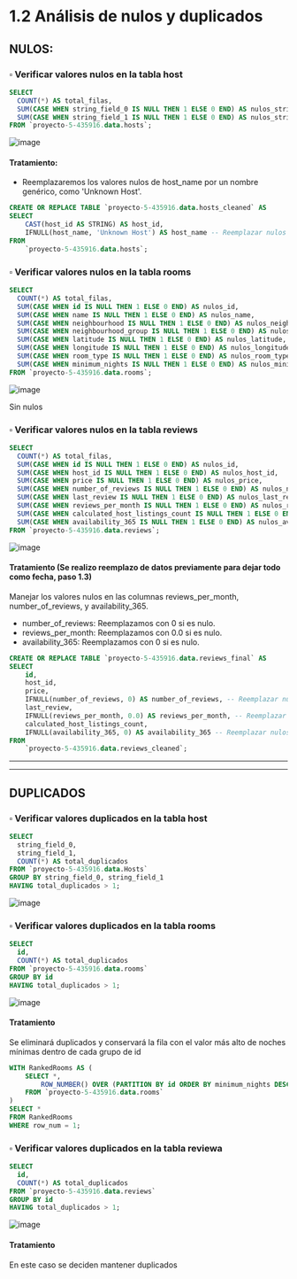 # **1.2 Análisis de nulos y duplicados**

## NULOS: 

### ▫️ **Verificar valores nulos en la tabla host**

```sql
SELECT 
  COUNT(*) AS total_filas,
  SUM(CASE WHEN string_field_0 IS NULL THEN 1 ELSE 0 END) AS nulos_string_field_0,
  SUM(CASE WHEN string_field_1 IS NULL THEN 1 ELSE 0 END) AS nulos_string_field_1
FROM `proyecto-5-435916.data.hosts`;
```

![image](https://github.com/user-attachments/assets/3ab27cf9-5827-42a4-bc45-a5226801d88d)

#### Tratamiento:
* Reemplazaremos los valores nulos de host_name por un nombre genérico, como 'Unknown Host'.

```sql
CREATE OR REPLACE TABLE `proyecto-5-435916.data.hosts_cleaned` AS
SELECT
    CAST(host_id AS STRING) AS host_id,
    IFNULL(host_name, 'Unknown Host') AS host_name -- Reemplazar nulos con 'Unknown Host'
FROM
    `proyecto-5-435916.data.hosts`;
```

### ▫️ **Verificar valores nulos en la tabla rooms**
```sql
SELECT 
  COUNT(*) AS total_filas,
  SUM(CASE WHEN id IS NULL THEN 1 ELSE 0 END) AS nulos_id,
  SUM(CASE WHEN name IS NULL THEN 1 ELSE 0 END) AS nulos_name,
  SUM(CASE WHEN neighbourhood IS NULL THEN 1 ELSE 0 END) AS nulos_neighbourhood,
  SUM(CASE WHEN neighbourhood_group IS NULL THEN 1 ELSE 0 END) AS nulos_neighbourhood_group,
  SUM(CASE WHEN latitude IS NULL THEN 1 ELSE 0 END) AS nulos_latitude,
  SUM(CASE WHEN longitude IS NULL THEN 1 ELSE 0 END) AS nulos_longitude,
  SUM(CASE WHEN room_type IS NULL THEN 1 ELSE 0 END) AS nulos_room_type,
  SUM(CASE WHEN minimum_nights IS NULL THEN 1 ELSE 0 END) AS nulos_minimum_nights
FROM `proyecto-5-435916.data.rooms`;
```

![image](https://github.com/user-attachments/assets/23bdc45c-9ad6-409d-922d-1f62ab70c654)

Sin nulos


### ▫️ **Verificar valores nulos en la tabla reviews**

```sql
SELECT 
  COUNT(*) AS total_filas,
  SUM(CASE WHEN id IS NULL THEN 1 ELSE 0 END) AS nulos_id,
  SUM(CASE WHEN host_id IS NULL THEN 1 ELSE 0 END) AS nulos_host_id,
  SUM(CASE WHEN price IS NULL THEN 1 ELSE 0 END) AS nulos_price,
  SUM(CASE WHEN number_of_reviews IS NULL THEN 1 ELSE 0 END) AS nulos_number_of_reviews,
  SUM(CASE WHEN last_review IS NULL THEN 1 ELSE 0 END) AS nulos_last_review,
  SUM(CASE WHEN reviews_per_month IS NULL THEN 1 ELSE 0 END) AS nulos_reviews_per_month,
  SUM(CASE WHEN calculated_host_listings_count IS NULL THEN 1 ELSE 0 END) AS nulos_calculated_host_listings_count,
  SUM(CASE WHEN availability_365 IS NULL THEN 1 ELSE 0 END) AS nulos_availability_365
FROM `proyecto-5-435916.data.reviews`;
```

![image](https://github.com/user-attachments/assets/e28cbe7f-1818-4ecc-865e-2eae4223c9a0)

#### **Tratamiento** (Se realizo reemplazo de datos previamente para dejar todo como fecha, paso 1.3)
Manejar los valores nulos en las columnas reviews_per_month, number_of_reviews, y availability_365. 
* number_of_reviews: Reemplazamos con 0 si es nulo.
* reviews_per_month: Reemplazamos con 0.0 si es nulo.
* availability_365: Reemplazamos con 0 si es nulo.

```sql
CREATE OR REPLACE TABLE `proyecto-5-435916.data.reviews_final` AS
SELECT
    id,
    host_id,
    price,
    IFNULL(number_of_reviews, 0) AS number_of_reviews, -- Reemplazar nulos con 0 en las reseñas
    last_review,
    IFNULL(reviews_per_month, 0.0) AS reviews_per_month, -- Reemplazar nulos con 0.0 en las reseñas por mes
    calculated_host_listings_count,
    IFNULL(availability_365, 0) AS availability_365 -- Reemplazar nulos con 0 en la disponibilidad
FROM
    `proyecto-5-435916.data.reviews_cleaned`;
```
__________________________________________________
__________________________________________________

## DUPLICADOS 

### ▫️ **Verificar valores duplicados en la tabla host**

```sql
SELECT 
  string_field_0, 
  string_field_1, 
  COUNT(*) AS total_duplicados
FROM `proyecto-5-435916.data.Hosts`
GROUP BY string_field_0, string_field_1
HAVING total_duplicados > 1;
```

![image](https://github.com/user-attachments/assets/84ce04ac-6a89-4787-814c-f605060cf427)


### ▫️ **Verificar valores duplicados en la tabla rooms**

```sql
SELECT 
  id, 
  COUNT(*) AS total_duplicados
FROM `proyecto-5-435916.data.rooms`
GROUP BY id
HAVING total_duplicados > 1;
```

![image](https://github.com/user-attachments/assets/fd129d3f-0889-4c2e-b45e-063639bd3a07)



#### **Tratamiento**
Se eliminará duplicados y conservará la fila con el valor más alto de noches mínimas dentro de cada grupo de id

```sql
WITH RankedRooms AS (
    SELECT *,
        ROW_NUMBER() OVER (PARTITION BY id ORDER BY minimum_nights DESC) AS row_num
    FROM `proyecto-5-435916.data.rooms`
)
SELECT *
FROM RankedRooms
WHERE row_num = 1;
```


### ▫️ **Verificar valores duplicados en la tabla reviewa**

```sql
SELECT 
  id, 
  COUNT(*) AS total_duplicados
FROM `proyecto-5-435916.data.reviews`
GROUP BY id
HAVING total_duplicados > 1;
```

![image](https://github.com/user-attachments/assets/2d1b7765-b990-46c8-9b7e-234720b95344)


#### **Tratamiento**
En este caso se deciden mantener duplicados

